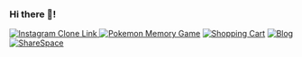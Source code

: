 ### Hi there 👋!



[![Instagram Clone Link](https://github-production-user-asset-6210df.s3.amazonaws.com/101876022/239614317-604d3b09-8392-4be1-9ef0-7055caf7cdfa.gif)
](https://github.com/yhbe/Instagram)
[![Pokemon Memory Game](https://github-production-user-asset-6210df.s3.amazonaws.com/101876022/239618372-41d8b4dc-8456-45f0-9a92-565d59563379.gif)](https://github.com/yhbe/PokemonMemoryGame)
[![Shopping Cart](https://github-production-user-asset-6210df.s3.amazonaws.com/101876022/239615897-2dbf6a82-9a48-45bc-a153-c552d4d7363d.gif)](https://github.com/yhbe/ShoppingCart)
[![Blog](https://github-production-user-asset-6210df.s3.amazonaws.com/101876022/239617324-33f03098-f85a-4b31-ab5b-decf24e3e65c.gif)](https://github.com/yhbe/Blog-Client)
[![ShareSpace](https://github-production-user-asset-6210df.s3.amazonaws.com/101876022/239621455-e5eb74c0-717f-4fb8-8cd8-926100350ac6.png)](https://github.com/yhbe/ShareSpace)

<!--
**yhbe/yhbe** is a ✨ _special_ ✨ repository because its `README.md` (this file) appears on your GitHub profile.

Here are some ideas to get you started:

- 🔭 I’m currently working on ...
- 🌱 I’m currently learning ...
- 👯 I’m looking to collaborate on ...
- 🤔 I’m looking for help with ...
- 💬 Ask me about ...
- 📫 How to reach me: ...
- 😄 Pronouns: ...
- ⚡ Fun fact: ...
-->
